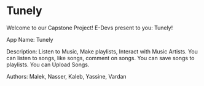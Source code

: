 # Tunely
Welcome to our Capstone Project! E-Devs present to you: Tunely!


App Name: Tunely

Description: Listen to Music, Make playlists, Interact with Music Artists.
You can listen to songs, like songs, comment on songs. You can save songs to playlists.
You can Upload Songs.

Authors: Malek, Nasser, Kaleb, Yassine, Vardan